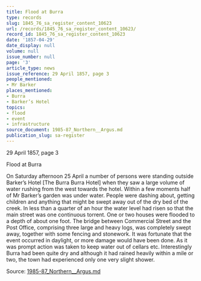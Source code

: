 ```yaml
---
title: Flood at Burra
type: records
slug: 1845_76_sa_register_content_10623
url: /records/1845_76_sa_register_content_10623/
record_id: 1845_76_sa_register_content_10623
date: '1857-04-29'
date_display: null
volume: null
issue_number: null
page: '3'
article_type: news
issue_reference: 29 April 1857, page 3
people_mentioned:
- Mr Barker
places_mentioned:
- Burra
- Barker’s Hotel
topics:
- flood
- event
- infrastructure
source_document: 1985-87_Northern__Argus.md
publication_slug: sa-register
---
```


29 April 1857, page 3

Flood at Burra

On Saturday afternoon 25 April a number of persons were standing outside Barker’s Hotel [The Burra Burra Hotel] when they saw a large volume of water rushing from the west towards the hotel.  Within a few moments half of Mr Barker’s garden was under water.  People were dashing about, getting children and anything that might be swept away out of the dry bed of the creek.  In less than a quarter of an hour the water level had risen so that the main street was one continuous torrent.  One or two houses were flooded to a depth of about one foot.  The bridge between Commercial Street and the Post Office, comprising three large and heavy logs, was completely swept away, together with some fencing and stonework.  It was fortunate that the event occurred in daylight, or more damage would have been done.  As it was prompt action was taken to keep water out of cellars etc.  Interestingly Burra had been quite dry and although it had rained heavily within a mile or two, the town had experienced only one very slight shower.


Source: [1985-87_Northern__Argus.md](/downloads/markdown/1985-87_Northern__Argus.md)
